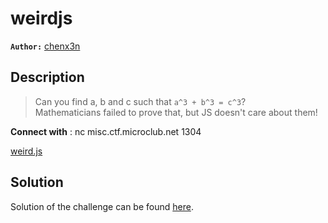 # weirdjs

**`Author:`** [chenx3n](https://github.com/malikDaCoda)

## Description

> Can you find a, b and c such that `a^3 + b^3 = c^3`?  
> Mathematicians failed to prove that, but JS doesn't care about them!  

**Connect with** : nc misc.ctf.microclub.net 1304  

[weird.js](./challenge/weird.js)

## Solution

Solution of the challenge can be found [here](solution/).


